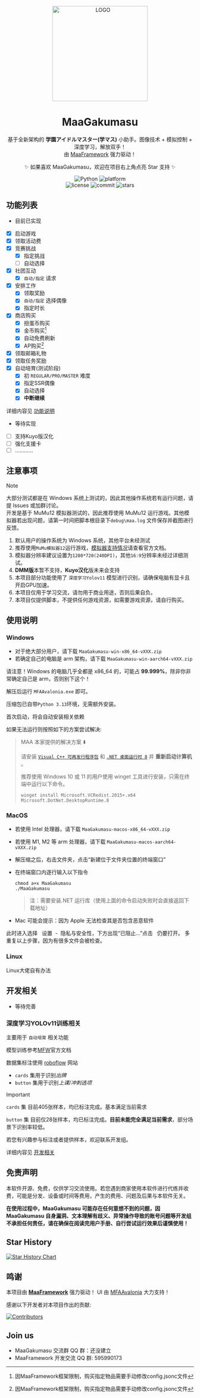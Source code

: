 <!-- markdownlint-disable MD033 MD041 -->

<p align="center">
  <img alt="LOGO" src="https://github.com/user-attachments/assets/d22b9752-5b71-4423-95c7-30f9eb0b2923" width="256" height="256" />
</p>

<div align="center">

# MaaGakumasu

基于全新架构的 **学園アイドルマスター(学マス)** 小助手。图像技术 + 模拟控制 + 深度学习，解放双手！  
由 [MaaFramework](https://github.com/MaaXYZ/MaaFramework) 强力驱动！

✨ 如果喜欢 MaaGakumasu，欢迎在项目右上角点亮 Star 支持 ✨
</div>

<p align="center">
  <img alt="Python" src="https://img.shields.io/badge/Python-3776AB?logo=python&logoColor=white">
  <img alt="platform" src="https://img.shields.io/badge/platform-Windows%20%7C%20Linux%20%7C%20macOS-blueviolet">
  <br>
  <img alt="license" src="https://img.shields.io/github/license/SuperWaterGod/MaaGakumasu">
  <img alt="commit" src="https://img.shields.io/github/commit-activity/m/SuperWaterGod/MaaGakumasu">
  <img alt="stars" src="https://img.shields.io/github/stars/SuperWaterGod/MaaGakumasu?style=social">
</p>


## 功能列表

- 目前已实现

- [x] 启动游戏
- [x] 领取活动费
- [x] 竞赛挑战
  - [x] 指定挑战
  - [ ] 自动选择
- [x] 社团互动
  - [x] `自动/指定` 请求
- [x] 安排工作
  - [x] 领取奖励
  - [x] `自动/指定` 选择偶像
  - [x] 指定时长
- [x] 商店购买
  - [x] 扭蛋币购买
  - [x] 金币购买[^1]
  - [x] 自动免费刷新
  - [X] AP购买[^1]
- [x] 领取邮箱礼物
- [x] 领取任务奖励
- [x] 自动培育(测试阶段)
  - [x] 初 `REGULAR/PRO/MASTER` 难度
  - [x] 指定SSR偶像
  - [x] 自动选择
  - [x] **中断继续**

详细内容见 [功能说明](docs/zh_cn/功能说明.md)

[^1]: 因MaaFramework框架限制，购买指定物品需要手动修改config.jsonc文件

- 
  等待实现

- [ ] 支持Kuyo版汉化
- [ ] 强化支援卡
- [ ] …………

## 注意事项

> [!NOTE]  
> 大部分测试都是在 Windows 系统上测试的，因此其他操作系统若有运行问题，请提 Issues 或加群讨论。  
> 开发是基于 MuMu12 模拟器测试的，因此推荐使用 MuMu12 运行游戏。其他模拟器若出现问题，请第一时间把脚本根目录下`debug\maa.log` 文件保存并截图进行反馈。

1. 默认用户的操作系统为 Windows 系统，其他平台未经测试
2. 推荐使用`MuMu模拟器12`运行游戏，[模拟器支持情况](https://maa.plus/docs/zh-cn/manual/device/windows.html)请查看官方文档。
3. 模拟器分辨率建议设置为`1280*720(240DPI)`，其他`16:9`分辨率未经过详细测试。
4. **DMM版**本暂不支持，**Kuyo汉化**版未来会支持
5. 本项目部分功能使用了 `深度学习Yolov11` 模型进行识别，请确保电脑有显卡且开启GPU加速。
6. 本项目仅用于学习交流，请勿用于商业用途，否则后果自负。
7. 本项目仅提供脚本，不提供任何游戏资源，如需要游戏资源，请自行购买。


## 使用说明

### Windows

- 对于绝大部分用户，请下载 `MaaGakumasu-win-x86_64-vXXX.zip`
- 若确定自己的电脑是 arm 架构，请下载 `MaaGakumasu-win-aarch64-vXXX.zip`

请注意！Windows 的电脑几乎全都是 x86_64 的，可能占 **99.999%**，除非你非常确定自己是 arm，否则别下这个！

解压后运行 `MFAAvalonia.exe` 即可。

压缩包已自带`Python 3.13`环境，无需额外安装。

首次启动，将会自动安装相关依赖

如果无法运行则按照如下的方案尝试解决:

> MAA 本家提供的解决方案 ⬇️
>
> 请安装 [`Visual C++ 可再发行程序包`](https://aka.ms/vs/17/release/vc_redist.x64.exe) 和 [`.NET 桌面运行时 8`](https://dotnet.microsoft.com/en-us/download/dotnet/8.0#:~:text=Binaries-,Windows,-x64) 并 **重新启动计算机** 。
>
> 推荐使用 Windows 10 或 11 的用户使用 winget 工具进行安装，只需在终端中运行以下命令。
>
> ```
> winget install Microsoft.VCRedist.2015+.x64 Microsoft.DotNet.DesktopRuntime.8
> ```

### MacOS

- 若使用 Intel 处理器，请下载 `MaaGakumasu-macos-x86_64-vXXX.zip`
- 若使用 M1, M2 等 arm 处理器，请下载 `MaaGakumasu-macos-aarch64-vXXX.zip`
- 解压缩之后，右击文件夹，点击“新建位于文件夹位置的终端窗口”
- 在终端窗口内逐行输入以下指令

  ```
  chmod a+x MaaGakumasu
  ./MaaGakumasu
  ```
  > 注：需要安装.NET 运行库（使用上面的命令启动失败时会直接返回下载地址）

- Mac 可能会提示：因为 Apple 无法检查其是否包含恶意软件

此时进入选择   设置  -  隐私与安全性，下方出现“已阻止…”点击   仍要打开。
多重复以上步骤，因为有很多文件会被检查。


### Linux

Linux大佬自有办法


## 开发相关

- 等待完善

### 深度学习YOLOv11训练相关

主要用于 `自动培育` 相关功能

模型训练参考[MFW](https://github.com/MaaXYZ/MaaNeuralNetworkCookbook/tree/main/NeuralNetworkDetect)官方文档

数据集标注使用 [roboflow](https://app.roboflow.com/gakumasu) 网站

- `cards` 集用于识别*出牌*
- `button` 集用于识别*上课/冲刺选项*

> [!IMPORTANT]
> `cards` 集 目前405张样本，均已标注完成。基本满足当前需求
> 
> `button` 集 目前仅28张样本，均已标注完成。**目前未能完全满足当前需求**，部分场景下识别率较低。
> 
> 若您有兴趣参与标注或者提供样本，欢迎联系开发组。

详细内容见 [开发相关](docs/zh_cn/开发相关.md)

## 免责声明

本软件开源、免费，仅供学习交流使用。若您遇到商家使用本软件进行代练并收费，可能是分发、设备或时间等费用，产生的费用、问题及后果与本软件无关。

**在使用过程中，MaaGakumasu 可能存在任何意想不到的问题，因 MaaGakumasu 自身漏洞、文本理解有歧义、异常操作导致的账号问题等开发组不承担任何责任，请在确保在阅读完用户手册、自行尝试运行效果后谨慎使用！**


## Star History

<a href="https://www.star-history.com/#SuperWaterGod/MaaGakumasu&Date">
 <picture>
   <source media="(prefers-color-scheme: dark)" srcset="https://api.star-history.com/svg?repos=SuperWaterGod/MaaGakumasu&type=Date&theme=dark" />
   <source media="(prefers-color-scheme: light)" srcset="https://api.star-history.com/svg?repos=SuperWaterGod/MaaGakumasu&type=Date" />
   <img alt="Star History Chart" src="https://api.star-history.com/svg?repos=SuperWaterGod/MaaGakumasu&type=Date" />
 </picture>
</a>

## 鸣谢

本项目由 **[MaaFramework](https://github.com/MaaXYZ/MaaFramework)** 强力驱动！
UI 由 [MFAAvalonia](https://github.com/SweetSmellFox/MFAAvalonia) 大力支持！

感谢以下开发者对本项目作出的贡献:

[![Contributors](https://contrib.rocks/image?repo=SuperWaterGod/MaaGakumasu&max=1000)](https://github.com/SuperWaterGod/MaaGakumasu/graphs/contributors)

## Join us
- MaaGakumasu 交流群 QQ 群：还没建立
- MaaFramework 开发交流 QQ 群: 595990173
